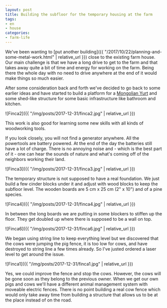 ```yaml
---
layout: post
title: Building the subfloor for the temporary housing at the farm
tags:
- en
- house
categories:
- farm-life
---
```

We've been wanting to [put another building]({{ "/2017/10/22/planning-and-some-metal-work.html" | relative_url }}) close to the existing farm house. Our main challenge is that we have a long drive to get to the farm and that takes away quite a bit of time and energy for working on the farm. Being there the whole day with no need to drive anywhere at the end of it would make things so much easier.

After some consideration back and forth we've decided to go back to some earlier ideas and have started to build a platform for a [Mongolian Yurt](http://www.tipis.es) and some shed-like structure for some basic infrastructure like bathroom and kitchen.

![Finca2]({{ "/img/posts/2017-12-31/finca2.jpg" | relative_url }})

This work is also good for learning some new skills with all kinds of woodworking tools.

If you look closely, you will not find a generator anywhere. All the powertools are battery powered. At the end of the day the batteries still have a lot of charge. There is no annoying noise and - which is the best part of it - one can hear the sounds of nature and what's coming off of the neighbors working their land.

![Finca3]({{ "/img/posts/2017-12-31/finca3.jpg" | relative_url }})

The temporary structure is not supposed to have a real foundation. We just build a few cinder blocks under it and adjust with wood blocks to keep the subfloor level. The wooden boards are 5 cm x 25 cm (2" x 10") and of a pine species.

![Finca4]({{ "/img/posts/2017-12-31/finca4.jpg" | relative_url }})

In between the long boards we are putting in some blockers to stiffen up the floor. They get doubled up where there is supposed to be a wall on top.

![Finca6]({{ "/img/posts/2017-12-31/finca6.jpg" | relative_url }})

We began using string line to keep everything level but we discovered that the cows were jumping the pig fence, it is too low for cows, and have destroyed to string line a few times already. So I've justed ordered a laser level to get around the issue.

![Finca1]({{ "/img/posts/2017-12-31/finca1.jpg" | relative_url }})

Yes, we could improve the fence and stop the cows. However, the cows will be gone soon as they belong to the previous owner. When we get our own pigs and cows we'll have a different animal management system with moveable electric fences. There is no point building a real cow fence which would only take away time from building a structure that allows us to be at the place instead of on the road.